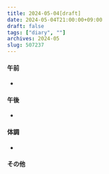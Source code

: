 ```yaml
---
title: 2024-05-04[draft]
date: 2024-05-04T21:00:00+09:00
draft: false
tags: ["diary", ""]
archives: 2024-05
slug: 507237
---
```

#### 午前
- 
#### 午後
- 
#### 体調
- 
#### その他